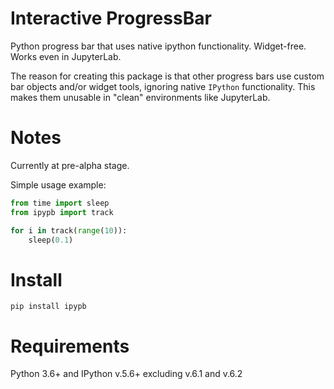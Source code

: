 # Interactive ProgressBar
Python progress bar that uses native ipython functionality. Widget-free. Works even in JupyterLab.

The reason for creating this package is that other progress bars use custom bar objects and/or widget tools, ignoring native `IPython` functionality. This makes them unusable in "clean" environments like JupyterLab.

# Notes
Currently at pre-alpha stage.

Simple usage example:  
```python
from time import sleep
from ipypb import track

for i in track(range(10)):
    sleep(0.1)
```

# Install
`pip install ipypb`

# Requirements
Python 3.6+ and IPython v.5.6+ excluding v.6.1 and v.6.2
